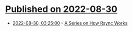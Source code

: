 # [Published on 2022-08-30](index.md)

* [2022-08-30, 03:25:00](https://soylentnews.org/article.pl?sid=22/08/29/0535238&from=rss) - [A Series on How Rsync Works](https://soylentnews.org/article.pl?sid=22/08/29/0535238&from=rss)
